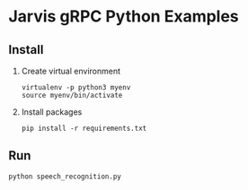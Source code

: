 # Jarvis gRPC Python Examples

## Install

1. Create virtual environment

   ```
   virtualenv -p python3 myenv
   source myenv/bin/activate
   ```

2. Install packages

   ```
   pip install -r requirements.txt
   ```

## Run

```
python speech_recognition.py
```

